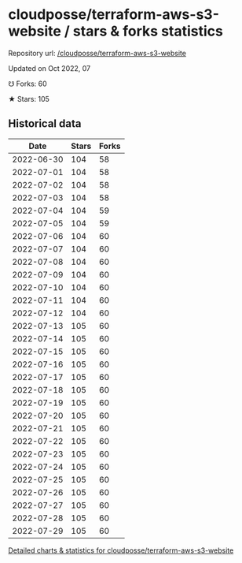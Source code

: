 # cloudposse/terraform-aws-s3-website / stars & forks statistics

Repository url: [/cloudposse/terraform-aws-s3-website](https://github.com/cloudposse/terraform-aws-s3-website)

Updated on Oct 2022, 07

☋ Forks: 60

★ Stars: 105

## Historical data
| Date | Stars | Forks |
|------|-------|-------|
| 2022-06-30 | 104 | 58 | 
| 2022-07-01 | 104 | 58 | 
| 2022-07-02 | 104 | 58 | 
| 2022-07-03 | 104 | 58 | 
| 2022-07-04 | 104 | 59 | 
| 2022-07-05 | 104 | 59 | 
| 2022-07-06 | 104 | 60 | 
| 2022-07-07 | 104 | 60 | 
| 2022-07-08 | 104 | 60 | 
| 2022-07-09 | 104 | 60 | 
| 2022-07-10 | 104 | 60 | 
| 2022-07-11 | 104 | 60 | 
| 2022-07-12 | 104 | 60 | 
| 2022-07-13 | 105 | 60 | 
| 2022-07-14 | 105 | 60 | 
| 2022-07-15 | 105 | 60 | 
| 2022-07-16 | 105 | 60 | 
| 2022-07-17 | 105 | 60 | 
| 2022-07-18 | 105 | 60 | 
| 2022-07-19 | 105 | 60 | 
| 2022-07-20 | 105 | 60 | 
| 2022-07-21 | 105 | 60 | 
| 2022-07-22 | 105 | 60 | 
| 2022-07-23 | 105 | 60 | 
| 2022-07-24 | 105 | 60 | 
| 2022-07-25 | 105 | 60 | 
| 2022-07-26 | 105 | 60 | 
| 2022-07-27 | 105 | 60 | 
| 2022-07-28 | 105 | 60 | 
| 2022-07-29 | 105 | 60 | 


[Detailed charts & statistics for cloudposse/terraform-aws-s3-website](https://reviewgithub.com/rep/cloudposse/terraform-aws-s3-website)
